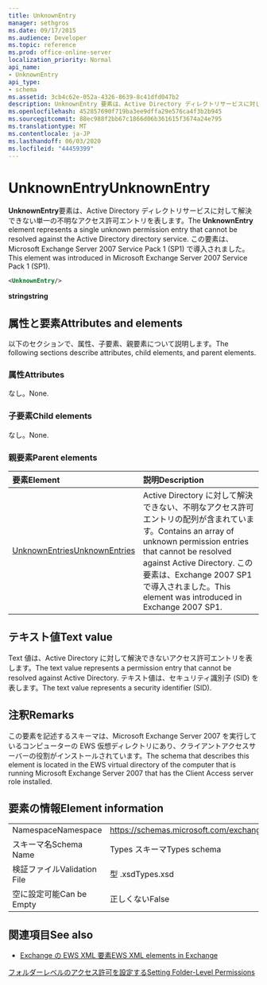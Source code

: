 ```yaml
---
title: UnknownEntry
manager: sethgros
ms.date: 09/17/2015
ms.audience: Developer
ms.topic: reference
ms.prod: office-online-server
localization_priority: Normal
api_name:
- UnknownEntry
api_type:
- schema
ms.assetid: 3cb4c62e-052a-4326-8639-8c41dfd047b2
description: UnknownEntry 要素は、Active Directory ディレクトリサービスに対して解決できない単一の不明なアクセス許可エントリを表します。 この要素は、Microsoft Exchange Server 2007 Service Pack 1 (SP1) で導入されました。
ms.openlocfilehash: 452857690f719ba3ee9dffa29e576ca4f3b2b945
ms.sourcegitcommit: 88ec988f2bb67c1866d06b361615f3674a24e795
ms.translationtype: MT
ms.contentlocale: ja-JP
ms.lasthandoff: 06/03/2020
ms.locfileid: "44459399"
---
```

# <a name="unknownentry"></a><span data-ttu-id="e3a16-104">UnknownEntry</span><span class="sxs-lookup"><span data-stu-id="e3a16-104">UnknownEntry</span></span>

<span data-ttu-id="e3a16-105">**UnknownEntry**要素は、Active Directory ディレクトリサービスに対して解決できない単一の不明なアクセス許可エントリを表します。</span><span class="sxs-lookup"><span data-stu-id="e3a16-105">The **UnknownEntry** element represents a single unknown permission entry that cannot be resolved against the Active Directory directory service.</span></span> <span data-ttu-id="e3a16-106">この要素は、Microsoft Exchange Server 2007 Service Pack 1 (SP1) で導入されました。</span><span class="sxs-lookup"><span data-stu-id="e3a16-106">This element was introduced in Microsoft Exchange Server 2007 Service Pack 1 (SP1).</span></span> 
  
```xml
<UnknownEntry/>
```

 <span data-ttu-id="e3a16-107">**string**</span><span class="sxs-lookup"><span data-stu-id="e3a16-107">**string**</span></span>
## <a name="attributes-and-elements"></a><span data-ttu-id="e3a16-108">属性と要素</span><span class="sxs-lookup"><span data-stu-id="e3a16-108">Attributes and elements</span></span>

<span data-ttu-id="e3a16-109">以下のセクションで、属性、子要素、親要素について説明します。</span><span class="sxs-lookup"><span data-stu-id="e3a16-109">The following sections describe attributes, child elements, and parent elements.</span></span>
  
### <a name="attributes"></a><span data-ttu-id="e3a16-110">属性</span><span class="sxs-lookup"><span data-stu-id="e3a16-110">Attributes</span></span>

<span data-ttu-id="e3a16-111">なし。</span><span class="sxs-lookup"><span data-stu-id="e3a16-111">None.</span></span>
  
### <a name="child-elements"></a><span data-ttu-id="e3a16-112">子要素</span><span class="sxs-lookup"><span data-stu-id="e3a16-112">Child elements</span></span>

<span data-ttu-id="e3a16-113">なし。</span><span class="sxs-lookup"><span data-stu-id="e3a16-113">None.</span></span>
  
### <a name="parent-elements"></a><span data-ttu-id="e3a16-114">親要素</span><span class="sxs-lookup"><span data-stu-id="e3a16-114">Parent elements</span></span>

|<span data-ttu-id="e3a16-115">**要素**</span><span class="sxs-lookup"><span data-stu-id="e3a16-115">**Element**</span></span>|<span data-ttu-id="e3a16-116">**説明**</span><span class="sxs-lookup"><span data-stu-id="e3a16-116">**Description**</span></span>|
|:-----|:-----|
|[<span data-ttu-id="e3a16-117">UnknownEntries</span><span class="sxs-lookup"><span data-stu-id="e3a16-117">UnknownEntries</span></span>](unknownentries.md) <br/> |<span data-ttu-id="e3a16-118">Active Directory に対して解決できない、不明なアクセス許可エントリの配列が含まれています。</span><span class="sxs-lookup"><span data-stu-id="e3a16-118">Contains an array of unknown permission entries that cannot be resolved against Active Directory.</span></span> <span data-ttu-id="e3a16-119">この要素は、Exchange 2007 SP1 で導入されました。</span><span class="sxs-lookup"><span data-stu-id="e3a16-119">This element was introduced in Exchange 2007 SP1.</span></span>  <br/> |
   
## <a name="text-value"></a><span data-ttu-id="e3a16-120">テキスト値</span><span class="sxs-lookup"><span data-stu-id="e3a16-120">Text value</span></span>

<span data-ttu-id="e3a16-121">Text 値は、Active Directory に対して解決できないアクセス許可エントリを表します。</span><span class="sxs-lookup"><span data-stu-id="e3a16-121">The text value represents a permission entry that cannot be resolved against Active Directory.</span></span> <span data-ttu-id="e3a16-122">テキスト値は、セキュリティ識別子 (SID) を表します。</span><span class="sxs-lookup"><span data-stu-id="e3a16-122">The text value represents a security identifier (SID).</span></span>
  
## <a name="remarks"></a><span data-ttu-id="e3a16-123">注釈</span><span class="sxs-lookup"><span data-stu-id="e3a16-123">Remarks</span></span>

<span data-ttu-id="e3a16-124">この要素を記述するスキーマは、Microsoft Exchange Server 2007 を実行しているコンピューターの EWS 仮想ディレクトリにあり、クライアントアクセスサーバーの役割がインストールされています。</span><span class="sxs-lookup"><span data-stu-id="e3a16-124">The schema that describes this element is located in the EWS virtual directory of the computer that is running Microsoft Exchange Server 2007 that has the Client Access server role installed.</span></span>
  
## <a name="element-information"></a><span data-ttu-id="e3a16-125">要素の情報</span><span class="sxs-lookup"><span data-stu-id="e3a16-125">Element information</span></span>

|||
|:-----|:-----|
|<span data-ttu-id="e3a16-126">Namespace</span><span class="sxs-lookup"><span data-stu-id="e3a16-126">Namespace</span></span>  <br/> |https://schemas.microsoft.com/exchange/services/2006/types  <br/> |
|<span data-ttu-id="e3a16-127">スキーマ名</span><span class="sxs-lookup"><span data-stu-id="e3a16-127">Schema Name</span></span>  <br/> |<span data-ttu-id="e3a16-128">Types スキーマ</span><span class="sxs-lookup"><span data-stu-id="e3a16-128">Types schema</span></span>  <br/> |
|<span data-ttu-id="e3a16-129">検証ファイル</span><span class="sxs-lookup"><span data-stu-id="e3a16-129">Validation File</span></span>  <br/> |<span data-ttu-id="e3a16-130">型 .xsd</span><span class="sxs-lookup"><span data-stu-id="e3a16-130">Types.xsd</span></span>  <br/> |
|<span data-ttu-id="e3a16-131">空に設定可能</span><span class="sxs-lookup"><span data-stu-id="e3a16-131">Can be Empty</span></span>  <br/> |<span data-ttu-id="e3a16-132">正しくない</span><span class="sxs-lookup"><span data-stu-id="e3a16-132">False</span></span>  <br/> |
   
## <a name="see-also"></a><span data-ttu-id="e3a16-133">関連項目</span><span class="sxs-lookup"><span data-stu-id="e3a16-133">See also</span></span>



- [<span data-ttu-id="e3a16-134">Exchange の EWS XML 要素</span><span class="sxs-lookup"><span data-stu-id="e3a16-134">EWS XML elements in Exchange</span></span>](ews-xml-elements-in-exchange.md)


[<span data-ttu-id="e3a16-135">フォルダーレベルのアクセス許可を設定する</span><span class="sxs-lookup"><span data-stu-id="e3a16-135">Setting Folder-Level Permissions</span></span>](https://msdn.microsoft.com/library/c7530e86-5112-401c-b10a-9c054ae59f07%28Office.15%29.aspx)

